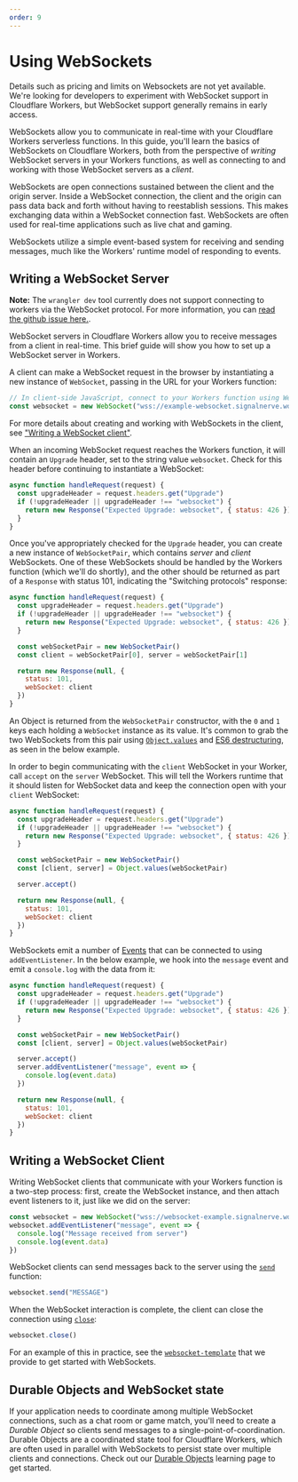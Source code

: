 ```yaml
---
order: 9
---
```


# Using WebSockets

<Aside type="warning">

Details such as pricing and limits on Websockets are not yet available. We're looking for developers to experiment with WebSocket support in Cloudflare Workers, but WebSocket support generally remains in early access.

</Aside>

WebSockets allow you to communicate in real-time with your Cloudflare Workers serverless functions. In this guide, you'll learn the basics of WebSockets on Cloudflare Workers, both from the perspective of _writing_ WebSocket servers in your Workers functions, as well as connecting to and working with those WebSocket servers as a _client_.

WebSockets are open connections sustained between the client and the origin server. Inside a WebSocket connection, the client and the origin can pass data back and forth without having to reestablish sessions. This makes exchanging data within a WebSocket connection fast. WebSockets are often used for real-time applications such as live chat and gaming.

<Aside>WebSockets utilize a simple event-based system for receiving and sending messages, much like the Workers' runtime model of responding to events.</Aside>

## Writing a WebSocket Server

<Aside>

__Note:__ The `wrangler dev` tool currently does not support connecting to workers via the WebSocket protocol. For more information, you can [read the github issue here.](https://github.com/cloudflare/wrangler/issues/1910).

</Aside>

WebSocket servers in Cloudflare Workers allow you to receive messages from a client in real-time. This brief guide will show you how to set up a WebSocket server in Workers.

A client can make a WebSocket request in the browser by instantiating a new instance of `WebSocket`, passing in the URL for your Workers function:

```js
// In client-side JavaScript, connect to your Workers function using WebSockets
const websocket = new WebSocket("wss://example-websocket.signalnerve.workers.dev")
```

<Aside>
For more details about creating and working with WebSockets in the client, see <a href="#writing-a-websocket-client">"Writing a WebSocket client"</a>.
</Aside>

When an incoming WebSocket request reaches the Workers function, it will contain an `Upgrade` header, set to the string value `websocket`. Check for this header before continuing to instantiate a WebSocket:

```js
async function handleRequest(request) {
  const upgradeHeader = request.headers.get("Upgrade")
  if (!upgradeHeader || upgradeHeader !== "websocket") {
    return new Response("Expected Upgrade: websocket", { status: 426 })
  }
}
```

Once you've appropriately checked for the `Upgrade` header, you can create a new instance of `WebSocketPair`, which contains _server_ and _client_ WebSockets. One of these WebSockets should be handled by the Workers function (which we'll do shortly), and the other should be returned as part of a `Response` with status 101, indicating the "Switching protocols" response:

```js
async function handleRequest(request) {
  const upgradeHeader = request.headers.get("Upgrade")
  if (!upgradeHeader || upgradeHeader !== "websocket") {
    return new Response("Expected Upgrade: websocket", { status: 426 })
  }

  const webSocketPair = new WebSocketPair()
  const client = webSocketPair[0], server = webSocketPair[1]

  return new Response(null, {
    status: 101,
    webSocket: client
  })
}
```

An Object is returned from the `WebSocketPair` constructor, with the `0` and `1` keys each holding a `WebSocket` instance as its value. It's common to grab the two WebSockets from this pair using [`Object.values`](https://developer.mozilla.org/en-US/docs/Web/JavaScript/Reference/Global_objects/Object/values) and [ES6 destructuring](https://developer.mozilla.org/en-US/docs/Web/JavaScript/Reference/Operators/Destructuring_assignment), as seen in the below example.

In order to begin communicating with the `client` WebSocket in your Worker, call `accept` on the `server` WebSocket. This will tell the Workers runtime that it should listen for WebSocket data and keep the connection open with your `client` WebSocket:

```js
async function handleRequest(request) {
  const upgradeHeader = request.headers.get("Upgrade")
  if (!upgradeHeader || upgradeHeader !== "websocket") {
    return new Response("Expected Upgrade: websocket", { status: 426 })
  }

  const webSocketPair = new WebSocketPair()
  const [client, server] = Object.values(webSocketPair)

  server.accept()

  return new Response(null, {
    status: 101,
    webSocket: client
  })
}
```

WebSockets emit a number of [Events](/workers/runtime-apis/websockets#events) that can be connected to using `addEventListener`. In the below example, we hook into the `message` event and emit a `console.log` with the data from it:

```js
async function handleRequest(request) {
  const upgradeHeader = request.headers.get("Upgrade")
  if (!upgradeHeader || upgradeHeader !== "websocket") {
    return new Response("Expected Upgrade: websocket", { status: 426 })
  }

  const webSocketPair = new WebSocketPair()
  const [client, server] = Object.values(webSocketPair)

  server.accept()
  server.addEventListener("message", event => {
    console.log(event.data)
  })

  return new Response(null, {
    status: 101,
    webSocket: client
  })
}
```

## Writing a WebSocket Client

Writing WebSocket clients that communicate with your Workers function is a two-step process: first, create the WebSocket instance, and then attach event listeners to it, just like we did on the server:

```js
const websocket = new WebSocket("wss://websocket-example.signalnerve.workers.dev")
websocket.addEventListener("message", event => {
  console.log("Message received from server")
  console.log(event.data)
})
```

WebSocket clients can send messages back to the server using the [`send`](/runtime-apis/websockets#send) function:

```js
websocket.send("MESSAGE")
```

When the WebSocket interaction is complete, the client can close the connection using [`close`](/runtime-apis/websockets#close):

```js
websocket.close()
```

For an example of this in practice, see the [`websocket-template`](https://github.com/cloudflare/websocket-template) that we provide to get started with WebSockets.

## Durable Objects and WebSocket state

If your application needs to coordinate among multiple WebSocket connections, such as a chat room or game match, you'll need to create a _Durable Object_ so clients send messages to a single-point-of-coordination. Durable Objects are a coordinated state tool for Cloudflare Workers, which are often used in parallel with WebSockets to persist state over multiple clients and connections. Check out our [Durable Objects](/learning/using-durable-objects) learning page to get started.
